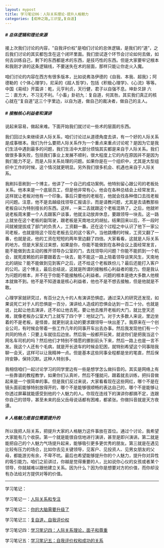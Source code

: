 ```yaml
---
layout: mypost
title: 学习笔记06：人际关系理论-提升人格魅力
categories: [成神之路,三识堂,复自道]
---
```


##### # 总体逻辑和理论来源
接上次我们讨论的内容，"自我评价权"是咱们讨论的总体逻辑，是我们的“道”，之后我们讨论的其实都包含在这个闭环里面。我们尝试逐个环节会讨论如何去做，如何去训练自己，剩下的东西都是术的东西，是技巧性的东西。但是大家要牢记根本和我刚才讲的这条逻辑线，不要迷失在术的层面，那样只能让你走火入魔。

咱们讨论的内容在西方有很多版本，比如说弗洛伊德的《自我、本我、超我》；阿德勒的《个体心理学》，尼采的《超人哲学》，包括《积极心理学》、《心流》等等。中国《易经》开篇讲：乾，元亨利贞，天行健，君子以自强不息。坤卦爻辞 六二：直方大，不习无不利。「小畜」卦初九：复自道，何其咎。其实我们真正的核心就在“复自道”这三个字里边，以自为道，做自己的裁决者，做自己的主人。

##### # 接触核心利益者和演讲

说起来容易，做起来难。下面开始我们就讨论一些术的层面的东西。

我们回过头来继续讲人际关系，咱们讨论过从道德角度去讲，有一个好的人际关系是成事根本。我们为什么要把人际关系作为一个重点来重点讨论呢？是因为它是我们生活中遇到最多的问题，我们生活中大部分烦恼其实都是来自于人际关系。我们做很多事失败，包括我们事业上发展不顺利，很大程度上它的内在原因并不是因为我们能力不足，而是人际关系处理的问题。如果你是在一个组织中，尤其是大型组织中工作的时候，这个情况就更明显。另外我们很多机会、机遇也来自于人际关系。

我刷抖音刷到一个博主，他讲了一个自己的成功案例。他特别留心跟公司的老板处关系。他本来是一个底层员工，但是他非常有心，他会在各种总结会上经常发言。这样就让老板对他有一个印象。事后只要他的老板在，他就会找各种借口去找老板问问题。注意，他不是去越级找领导汇报请示，而是请教问题，尤其是去请教那些老板自以为特别擅长的东西。这样，一来二去就跟这个老板混熟了。之后，他就听说老板周末要一个人去跟客户谈事，他就主动放弃休息，要跟领导一块去。这一路上就坐在这个老板的副驾驶，跟老板是天南地北的胡扯。结果回来以后，不一段时间就被提拔成了部门的负责人，工资翻一番。还在这个过程之中认识了他下一家公司老板，也就是陪这个现在老板去见的这个客户。当他跳槽的时候，工资又翻了一番，也就是说，他的工资在短短的两年里边翻了四倍。大家看看，这就是人际关系的地方。但是大家反过来想，如果是你，你能不能做到在各种会议上面经常发言，能不能做到去主动的推开领导办公室的门，去找领导问问题？你能不能抓到一个机会，就死皮赖脸的非要跟着去一块去，能不能这一路上陪着领导谈笑风生，天南地北的胡扯？能不能做到见到客户之后，还不给这个老板跌份儿？最后还能打入客户的公司。这个博主，最后总结说，这就是所谓的接触核心利益者的能力。但是我认为问题的根本，并不在于你能不能接触核心利益者。问题的根本是绝大多数人他根本就做不到。他不是不知道谁是核心利益者，他也不是不想去接触，但是他就是不敢。

心理学家就研究过，有百分之九十的人有演讲恐惧症。通过深入的研究还发现，如果说死亡对于人的恐惧是一百分，演讲给人造成的恐惧会达到一百二十分。也就是说，比起让他去演讲，还不如让他去死。要让他去推开老板的大门，就比登天还难，就像老板办公室大门上就写了四个字：地狱之门。对于大多数人来说，里边坐着的不是老板，是怪兽，就更别说主动的要求跟领导一块出差了。我原来在一个创业公司，有时候会带着一些工作几年的同事开车出去办事。然后我发现他们有一个共同的特点：只要上车就往后边坐。然后我一般都开玩笑，就说你们是把我当这个网名车司机的吗？然后他们才特别不情愿的挪到前头下来，然后一路上也是一言不发。我这个人还有个毛病，就是开长途车的时候会犯困，就特别希望这个同事陪我聊一会天，这样可以让我精神一点。但是基本这些同事全程都是坐的笔直，然后保持安静，保持沉默。这种人特别多。

我相信咱们一起讨论学习的同学里边有一些是想学怎么做抖音的。其实是网络上有一些靠谱的教程教学，如果你们认真听，然后不懂就问，跟着就去训练，把抖音做起来是一个很简单的事。但是我们反过来说，大家看看现在这些网红，哪个不是在镜头面前能够特别放得开的，哪个不是能够很顺畅的表达自己的，哪个不是能够让你透过屏幕就能感受到他的个人魅力的人。你现在连线下的演讲你都搞不定，连跟你自己的领导，甚至未来的岳父岳母说话都有困难，都紧张。你做抖音就是天方夜谭。

##### # 人格魅力是首位需要提升的

所以我把人际关系，把提升大家的人格魅力这件事放在首位。通过个讨论，我希望大家能有几个收获。第一个就是能很自信地进行演讲，甚至是即兴演讲。第二就是能把自己的个人魅力气场提升起来，能够吸引更多更优秀的朋友。第三就是在遇见比较有压力的场合，比如你去见关键领导，见客户、见投资人、见男女朋友的父母，都能游刃有余，不卑不吭。最后也希望能够提升你的个人魅力，提升你对异性的吸引能力。咱们之前讲过，你越是觉得重要的人，比如说你心仪的女孩或者某个领导，你就越难以跟他建立关系。因为什么？因为你是想要对方的价值，而你却没有办法给对方提供对等的价值。

---


学习笔记：

学习笔记一：[人际关系和专注](https://mp.weixin.qq.com/s?__biz=MzUzODU0NjMxNA==\&mid=2247484919\&idx=1\&sn=4b986856b773669c6c4b4613ddba641f\&chksm=fad75c12cda0d504a07084577dba2fd9ea8df8582856901906dbd1b4a360071a3eff78a287b0\&token=1348745843\&lang=zh_CN\&scene=21#wechat_redirect)

学习笔记二：[你的大脑需要升级了](https://www.zahui.top/posts/2024/09/21/BecomingaGod2.html)

学习笔记三：[复自道，自我评价权](https://mp.weixin.qq.com/s?__biz=MzUzODU0NjMxNA==\&mid=2247484946\&idx=1\&sn=392e7cf5c7bb2a9a63cdafe6db18d25d\&chksm=fad75ff7cda0d6e11d657149b831201af8170e16295ac26d864fd852c74c0680ae581634d03b\&token=1593664676\&lang=zh_CN\&scene=21#wechat_redirect)

学习笔记四：[学习笔记四：人际关系理论，面子和尊重](https://mp.weixin.qq.com/s?__biz=MzUzODU0NjMxNA==&mid=2247484951&idx=1&sn=0aa0bb1c012e961ba3b8fb77f0a8a7b0&chksm=fad75ff2cda0d6e4cf6cf7e32a9bda1cd2c3875666dfbd8f02a27f74fb3a91022de792d09672&token=1592623548&lang=zh_CN#rd)

学习笔记五：[学习笔记五：自我评价权和成功的关系](https://mp.weixin.qq.com/s?__biz=MzUzODU0NjMxNA==&mid=2247484956&idx=1&sn=b10ac3a4afbc451062dd7b26efbe806e&chksm=fad75ff9cda0d6efacde54dbb8c8622d32d641da4585e0b684ee3d2b32e91bd210d0c3e425e7&token=1592623548&lang=zh_CN#rd)
